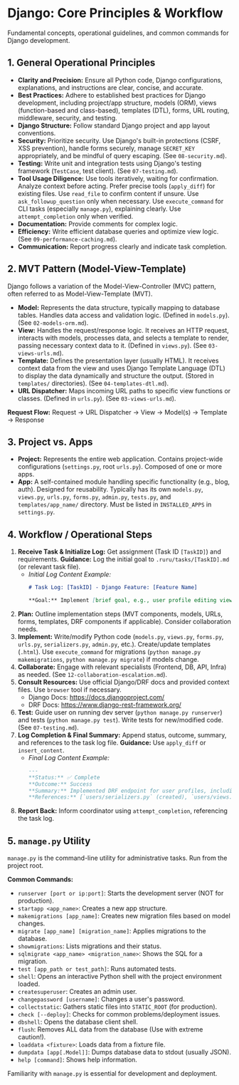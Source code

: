 # Django: Core Principles & Workflow

Fundamental concepts, operational guidelines, and common commands for Django development.

## 1. General Operational Principles

*   **Clarity and Precision:** Ensure all Python code, Django configurations, explanations, and instructions are clear, concise, and accurate.
*   **Best Practices:** Adhere to established best practices for Django development, including project/app structure, models (ORM), views (function-based and class-based), templates (DTL), forms, URL routing, middleware, security, and testing.
*   **Django Structure:** Follow standard Django project and app layout conventions.
*   **Security:** Prioritize security. Use Django's built-in protections (CSRF, XSS prevention), handle forms securely, manage `SECRET_KEY` appropriately, and be mindful of query escaping. (See `08-security.md`).
*   **Testing:** Write unit and integration tests using Django's testing framework (`TestCase`, test client). (See `07-testing.md`).
*   **Tool Usage Diligence:** Use tools iteratively, waiting for confirmation. Analyze context before acting. Prefer precise tools (`apply_diff`) for existing files. Use `read_file` to confirm content if unsure. Use `ask_followup_question` only when necessary. Use `execute_command` for CLI tasks (especially `manage.py`), explaining clearly. Use `attempt_completion` only when verified.
*   **Documentation:** Provide comments for complex logic.
*   **Efficiency:** Write efficient database queries and optimize view logic. (See `09-performance-caching.md`).
*   **Communication:** Report progress clearly and indicate task completion.

## 2. MVT Pattern (Model-View-Template)

Django follows a variation of the Model-View-Controller (MVC) pattern, often referred to as Model-View-Template (MVT).

*   **Model:** Represents the data structure, typically mapping to database tables. Handles data access and validation logic. (Defined in `models.py`). (See `02-models-orm.md`).
*   **View:** Handles the request/response logic. It receives an HTTP request, interacts with models, processes data, and selects a template to render, passing necessary context data to it. (Defined in `views.py`). (See `03-views-urls.md`).
*   **Template:** Defines the presentation layer (usually HTML). It receives context data from the view and uses Django Template Language (DTL) to display the data dynamically and structure the output. (Stored in `templates/` directories). (See `04-templates-dtl.md`).
*   **URL Dispatcher:** Maps incoming URL paths to specific view functions or classes. (Defined in `urls.py`). (See `03-views-urls.md`).

**Request Flow:** Request -> URL Dispatcher -> View -> Model(s) -> Template -> Response

## 3. Project vs. Apps

*   **Project:** Represents the entire web application. Contains project-wide configurations (`settings.py`, root `urls.py`). Composed of one or more apps.
*   **App:** A self-contained module handling specific functionality (e.g., blog, auth). Designed for reusability. Typically has its own `models.py`, `views.py`, `urls.py`, `forms.py`, `admin.py`, `tests.py`, and `templates/app_name/` directory. Must be listed in `INSTALLED_APPS` in `settings.py`.

## 4. Workflow / Operational Steps

1.  **Receive Task & Initialize Log:** Get assignment (Task ID `[TaskID]`) and requirements. **Guidance:** Log the initial goal to `.ruru/tasks/[TaskID].md` (or relevant task file).
    *   *Initial Log Content Example:*
        ```markdown
        # Task Log: [TaskID] - Django Feature: [Feature Name]

        **Goal:** Implement [brief goal, e.g., user profile editing view].
        ```
2.  **Plan:** Outline implementation steps (MVT components, models, URLs, forms, templates, DRF components if applicable). Consider collaboration needs.
3.  **Implement:** Write/modify Python code (`models.py`, `views.py`, `forms.py`, `urls.py`, `serializers.py`, `admin.py`, etc.). Create/update templates (`.html`). Use `execute_command` for migrations (`python manage.py makemigrations`, `python manage.py migrate`) if models change.
4.  **Collaborate:** Engage with relevant specialists (Frontend, DB, API, Infra) as needed. (See `12-collaboration-escalation.md`).
5.  **Consult Resources:** Use official Django/DRF docs and provided context files. Use `browser` tool if necessary.
    *   Django Docs: https://docs.djangoproject.com/
    *   DRF Docs: https://www.django-rest-framework.org/
6.  **Test:** Guide user on running dev server (`python manage.py runserver`) and tests (`python manage.py test`). Write tests for new/modified code. (See `07-testing.md`).
7.  **Log Completion & Final Summary:** Append status, outcome, summary, and references to the task log file. **Guidance:** Use `apply_diff` or `insert_content`.
    *   *Final Log Content Example:*
        ```markdown
        ---
        **Status:** ✅ Complete
        **Outcome:** Success
        **Summary:** Implemented DRF endpoint for user profiles, including serializer, viewset, and URL registration. Added tests.
        **References:** [`users/serializers.py` (created), `users/views.py` (modified), `project/urls.py` (modified), `users/tests.py` (modified)]
        ```
8.  **Report Back:** Inform coordinator using `attempt_completion`, referencing the task log.

## 5. `manage.py` Utility

`manage.py` is the command-line utility for administrative tasks. Run from the project root.

**Common Commands:**

*   `runserver [port or ip:port]`: Starts the development server (NOT for production).
*   `startapp <app_name>`: Creates a new app structure.
*   `makemigrations [app_name]`: Creates new migration files based on model changes.
*   `migrate [app_name] [migration_name]`: Applies migrations to the database.
*   `showmigrations`: Lists migrations and their status.
*   `sqlmigrate <app_name> <migration_name>`: Shows the SQL for a migration.
*   `test [app_path or test_path]`: Runs automated tests.
*   `shell`: Opens an interactive Python shell with the project environment loaded.
*   `createsuperuser`: Creates an admin user.
*   `changepassword [username]`: Changes a user's password.
*   `collectstatic`: Gathers static files into `STATIC_ROOT` (for production).
*   `check [--deploy]`: Checks for common problems/deployment issues.
*   `dbshell`: Opens the database client shell.
*   `flush`: Removes ALL data from the database (Use with extreme caution!).
*   `loaddata <fixture>`: Loads data from a fixture file.
*   `dumpdata [app[.Model]]`: Dumps database data to stdout (usually JSON).
*   `help [command]`: Shows help information.

Familiarity with `manage.py` is essential for development and deployment.
